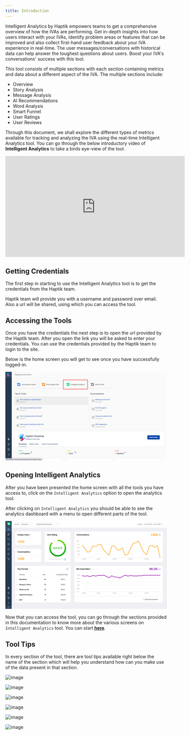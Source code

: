```yaml
---
title: Introduction
---
```


Intelligent Analytics by Haptik empowers teams to get a comprehensive overview of how the IVAs are performing. Get in-depth insights into how users interact with your IVAs, identify problem areas or features that can be improved and also collect first-hand user feedback about your IVA experience in real-time. The user messages/conversations with historical data can help answer the toughest questions about users. Boost your IVA's conversations' success with this tool.

This tool consists of multiple sections with each section containing metrics and data about a different aspect of the IVA. The multiple sections include:

- Overview
- Story Analysis
- Message Analysis
- AI Recommendations
- Word Analysis
- Smart Funnel
- User Ratings
- User Reviews

Through this document, we shall explore the different types of metrics available for tracking and analyzing the IVA using the real-time Intelligent Analytics tool. You can go through the below introductory video of **Intelligent Analytics** to take a birds eye-view of the tool.

<iframe width="560" height="315" src="https://www.youtube.com/embed/0xodi9IC5eg" frameborder="0" allow="accelerometer; autoplay; clipboard-write; encrypted-media; gyroscope; picture-in-picture" allowfullscreen></iframe>

## Getting Credentials
The first step in starting to use the Intelligent Analytics tool is to get the credentials from the Haptik team.

Haptik team will provide you with a username and password over email. Also a url will be shared, using which you can access the tool.

## Accessing the Tools
Once you have the credentials the next step is to open the url provided by the Haptik team. After you open the link you will be asked to enter your credentials. You can use the credentials provided by the Haptik team to login to the site.

Below is the home screen you will get to see once you have successfully logged-in.

![Menu](assets/analyticshomescreen.png)

## Opening Intelligent Analytics
After you have been presented the home screen with all the tools you have access to, click on the `Intelligent Analytics` option to open the analytics tool.

After clicking on `Intelligent Analytics` you should be able to see the analytics dashboard with a menu to open different parts of the tool.

![Analytics Dashboard](assets/Overview1.png)

Now that you can access the tool, you can go through the sections provided in this documentation to know more about the various screens on `Intelligent Analytics` tool. You can start [**here**](https://docs.haptik.ai/bot-analytics/overview).

## Tool Tips

In every section of the tool, there are tool tips available right below the name of the section which will help you understand how can you make use of the data present in that section.

![image](https://user-images.githubusercontent.com/75118325/120150554-d2f91c00-c208-11eb-9d5b-a3e8f43a219c.png)

![image](https://user-images.githubusercontent.com/75118325/120150586-dbe9ed80-c208-11eb-8212-c6964acc7419.png)

![image](https://user-images.githubusercontent.com/75118325/120150635-e99f7300-c208-11eb-95a1-b868e5897212.png)

![image](https://user-images.githubusercontent.com/75118325/120150656-f1f7ae00-c208-11eb-9c82-5b1c6e77c91b.png)

![image](https://user-images.githubusercontent.com/75118325/120150742-0dfb4f80-c209-11eb-8ae5-9bb560cfcbff.png)

![image](https://user-images.githubusercontent.com/75118325/120150764-15225d80-c209-11eb-9132-7e72149b149a.png)
